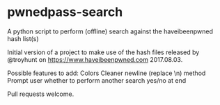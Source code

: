 # pwnedpass-search
A python script to perform (offline) search against the haveibeenpwned hash list(s)

Initial version of a project to make use of the hash files released by @troyhunt on https://www.haveibeenpwned.com 2017.08.03.

Possible features to add:
  Colors
  Cleaner newline (replace \n) method
  Prompt user whether to perform another search yes/no at end

Pull requests welcome.
